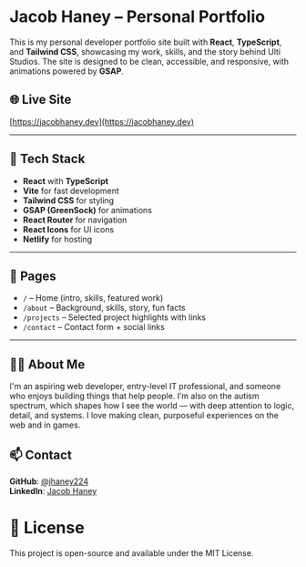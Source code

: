 # Jacob Haney – Personal Portfolio

This is my personal developer portfolio site built with **React**, **TypeScript**, and **Tailwind CSS**, showcasing my work, skills, and the story behind Ulti Studios. The site is designed to be clean, accessible, and responsive, with animations powered by **GSAP**.

## 🌐 Live Site
[https://jacobhaney.dev](https://jacobhaney.dev)

---

## 🧰 Tech Stack

- **React** with **TypeScript**
- **Vite** for fast development
- **Tailwind CSS** for styling
- **GSAP (GreenSock)** for animations
- **React Router** for navigation
- **React Icons** for UI icons
- **Netlify** for hosting

---

## 🚀 Pages

- `/` – Home (intro, skills, featured work)
- `/about` – Background, skills, story, fun facts
- `/projects` – Selected project highlights with links
- `/contact` – Contact form + social links

---

## 🙋‍♂️ About Me
I'm an aspiring web developer, entry-level IT professional, and someone who enjoys building things that help people. I’m also on the autism spectrum, which shapes how I see the world — with deep attention to logic, detail, and systems. I love making clean, purposeful experiences on the web and in games.

## 📫 Contact
**GitHub**: [@jhaney224](https://github.com/jhaney224)<br>
**LinkedIn**: [Jacob Haney](https://www.linkedin.com/in/jacobhaney224/)<br>

# 📄 License
This project is open-source and available under the MIT License.
